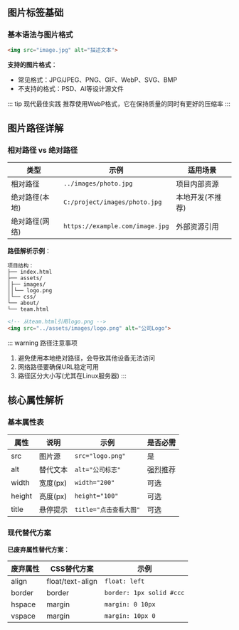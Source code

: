 ## 图片标签基础

### 基本语法与图片格式
```html
<img src="image.jpg" alt="描述文本">
```

**支持的图片格式**：
- 常见格式：JPG/JPEG、PNG、GIF、WebP、SVG、BMP
- 不支持的格式：PSD、AI等设计源文件

::: tip 现代最佳实践
推荐使用WebP格式，它在保持质量的同时有更好的压缩率
:::

## 图片路径详解

### 相对路径 vs 绝对路径

| 类型 | 示例 | 适用场景 |
|------|------|----------|
| 相对路径 | `../images/photo.jpg` | 项目内部资源 |
| 绝对路径(本地) | `C:/project/images/photo.jpg` | 本地开发(不推荐) |
| 绝对路径(网络) | `https://example.com/image.jpg` | 外部资源引用 |

**路径解析示例**：
```
项目结构：
├── index.html
├── assets/
│├── images/
││└── logo.png
│└── css/
└── about/
└── team.html
```

```html
<!-- 从team.html引用logo.png -->
<img src="../assets/images/logo.png" alt="公司Logo">
```

::: warning 路径注意事项
1. 避免使用本地绝对路径，会导致其他设备无法访问
2. 网络路径要确保URL稳定可用
3. 路径区分大小写(尤其在Linux服务器)
:::

## 核心属性解析

### 基本属性表

| 属性 | 说明 | 示例 | 是否必需 |
|------|------|------|----------|
| src | 图片源 | `src="logo.png"` | 是 |
| alt | 替代文本 | `alt="公司标志"` | 强烈推荐 |
| width | 宽度(px) | `width="200"` | 可选 |
| height | 高度(px) | `height="100"` | 可选 |
| title | 悬停提示 | `title="点击查看大图"` | 可选 |

### 现代替代方案

**已废弃属性替代方案**：

| 废弃属性 | CSS替代方案 | 示例 |
|----------|-------------|------|
| align | float/text-align | `float: left` |
| border | border | `border: 1px solid #ccc` |
| hspace | margin | `margin: 0 10px` |
| vspace | margin | `margin: 10px 0` |
